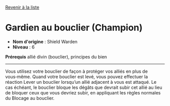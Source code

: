 [Revenir à la liste](..)

# Gardien au bouclier (Champion)

 * **Nom d'origine** : Shield Warden
 * **Niveau** : 6


<p><strong>Prérequis</strong> allié divin (bouclier), principes du bien</p>
<hr>
<p>Vous utilisez votre bouclier de façon à protéger vos alliés en plus de vous‑même. Quand votre bouclier est levé, vous pouvez effectuer la réaction Lever un bouclier lorsqu’un allié adjacent à vous est attaqué. Le cas échéant, le bouclier bloque les dégâts que devrait subir cet allié au lieu de bloquer ceux que vous devriez subir, en appliquant les règles normales du Blocage au bouclier.</p>